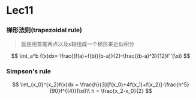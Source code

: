 # Lec11

### 梯形法则(trapezoidal rule)

> 就是用首尾两点以及x轴组成一个梯形来近似积分

$$
\int_a^b f(x)dx= \frac{(f(a)+f(b))(b-a)}{2}-\frac{(b-a)^3}{12}f''(\xi)
$$

### Simpson's rule

$$
\int_{x_0}^{x_2}f(x)dx = \frac{h}{3}[f(x_0)+4f(x_1)+f(x_2)]-\frac{h^5}{90}f^{(4)}(\xi)\\
h = \frac{x_2-x_0}{2}
$$

